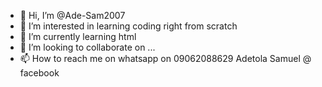 - 👋 Hi, I’m @Ade-Sam2007
- 👀 I’m interested in learning coding right from scratch
- 🌱 I’m currently learning html
- 💞️ I’m looking to collaborate on ...
- 📫 How to reach me on whatsapp on 09062088629
  Adetola Samuel @ facebook
